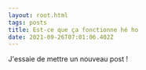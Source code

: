 ```yaml
---
layout: root.html
tags: posts
title: Est-ce que ça fonctionne hé ho
date: 2021-09-26T07:01:06.402Z
---
```

J'essaie de mettre un nouveau post !
